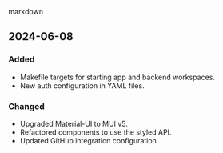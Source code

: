 markdown
## 2024-06-08

### Added
- Makefile targets for starting app and backend workspaces.
- New auth configuration in YAML files.

### Changed
- Upgraded Material-UI to MUI v5.
- Refactored components to use the styled API.
- Updated GitHub integration configuration.